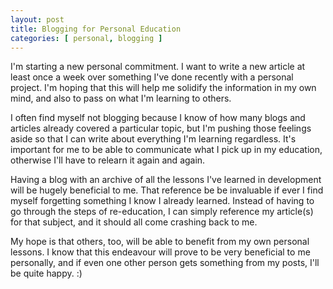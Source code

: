 ```yaml
---
layout: post
title: Blogging for Personal Education
categories: [ personal, blogging ]
---
```


I'm starting a new personal commitment. I want to write a new article at least once a week over something I've done recently with a personal project. I'm hoping that this will help me solidify the information in my own mind, and also to pass on what I'm learning to others.

I often find myself not blogging because I know of how many blogs and articles already covered a particular topic, but I'm pushing those feelings aside so that I can write about everything I'm learning regardless. It's important for me to be able to communicate what I pick up in my education, otherwise I'll have to relearn it again and again.

Having a blog with an archive of all the lessons I've learned in development will be hugely beneficial to me. That reference be be invaluable if ever I find myself forgetting something I know I already learned. Instead of having to go through the steps of re-education, I can simply reference my article(s) for that subject, and it should all come crashing back to me.

My hope is that others, too, will be able to benefit from my own personal lessons. I know that this endeavour will prove to be very beneficial to me personally, and if even one other person gets something from my posts, I'll be quite happy. :)
